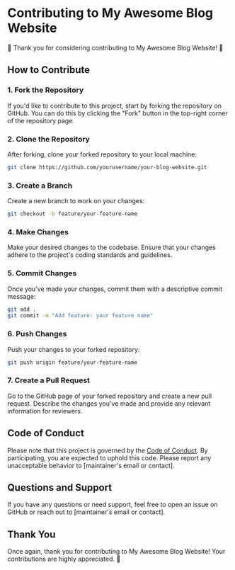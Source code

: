 # Contributing to My Awesome Blog Website

🎉 Thank you for considering contributing to My Awesome Blog Website! 🚀

## How to Contribute

### 1. Fork the Repository

If you'd like to contribute to this project, start by forking the repository on GitHub. You can do this by clicking the "Fork" button in the top-right corner of the repository page.

### 2. Clone the Repository

After forking, clone your forked repository to your local machine:

```sh
git clone https://github.com/yourusername/your-blog-website.git
```

### 3. Create a Branch

Create a new branch to work on your changes:

```sh
git checkout -b feature/your-feature-name
```

### 4. Make Changes

Make your desired changes to the codebase. Ensure that your changes adhere to the project's coding standards and guidelines.

### 5. Commit Changes

Once you've made your changes, commit them with a descriptive commit message:

```sh
git add .
git commit -m "Add feature: your feature name"
```

### 6. Push Changes

Push your changes to your forked repository:

```sh
git push origin feature/your-feature-name
```

### 7. Create a Pull Request

Go to the GitHub page of your forked repository and create a new pull request. Describe the changes you've made and provide any relevant information for reviewers.

## Code of Conduct

Please note that this project is governed by the [Code of Conduct](CODE_OF_CONDUCT.md). By participating, you are expected to uphold this code. Please report any unacceptable behavior to [maintainer's email or contact]. 

## Questions and Support

If you have any questions or need support, feel free to open an issue on GitHub or reach out to [maintainer's email or contact]. 

## Thank You

Once again, thank you for contributing to My Awesome Blog Website! Your contributions are highly appreciated. 🙌